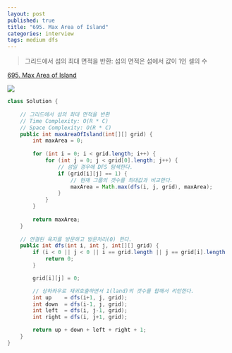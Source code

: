 ```yaml
---
layout: post
published: true
title: "695. Max Area of Island"
categories: interview
tags: medium dfs
---
```


> 그리드에서 섬의 ​​최대 면적을 반환: 섬의 면적은 섬에서 값이 1인 셀의 수

[695. Max Area of Island](https://leetcode.com/problems/max-area-of-island/)

![](https://assets.leetcode.com/uploads/2021/05/01/maxarea1-grid.jpg)

```java
class Solution {
    
    // 그리드에서 섬의 최대 면적을 반환
    // Time Complexity: O(R * C)
    // Space Complexity: O(R * C)
    public int maxAreaOfIsland(int[][] grid) {
        int maxArea = 0;
        
        for (int i = 0; i < grid.length; i++) {
            for (int j = 0; j < grid[0].length; j++) {
                // 섬일 경우에 DFS 탐색한다.
                if (grid[i][j] == 1) {
                    // 현재 그룹의 갯수를 최대값과 비교한다.
                    maxArea = Math.max(dfs(i, j, grid), maxArea);
                }
            }
        }
                    
        return maxArea;
    }
    
    // 연결된 육지를 방문하고 방문처리(0) 한다.
    public int dfs(int i, int j, int[][] grid) {
        if (i < 0 || j < 0 || i == grid.length || j == grid[i].length || grid[i][j] == 0) {
            return 0;
        }

        grid[i][j] = 0;

        // 상하좌우로 재귀호출하면서 1(land)의 갯수를 합해서 리턴한다.
        int up    = dfs(i+1, j, grid);
        int down  = dfs(i-1, j, grid);
        int left  = dfs(i, j-1, grid);
        int right = dfs(i, j+1, grid);

        return up + down + left + right + 1;
    }
}
```